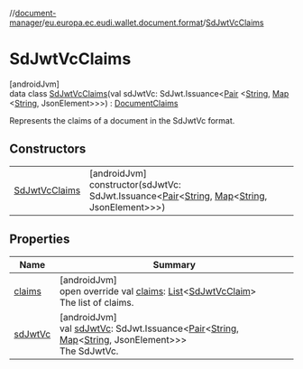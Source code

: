 //[document-manager](../../../index.md)/[eu.europa.ec.eudi.wallet.document.format](../index.md)/[SdJwtVcClaims](index.md)

# SdJwtVcClaims

[androidJvm]\
data class [SdJwtVcClaims](index.md)(val sdJwtVc:
SdJwt.Issuance&lt;[Pair](https://kotlinlang.org/api/latest/jvm/stdlib/kotlin/-pair/index.html)
&lt;[String](https://kotlinlang.org/api/latest/jvm/stdlib/kotlin/-string/index.html), [Map](https://kotlinlang.org/api/latest/jvm/stdlib/kotlin.collections/-map/index.html)
&lt;[String](https://kotlinlang.org/api/latest/jvm/stdlib/kotlin/-string/index.html),
JsonElement&gt;&gt;&gt;) : [DocumentClaims](../-document-claims/index.md)

Represents the claims of a document in the SdJwtVc format.

## Constructors

|                                       |                                                                                                                                                                                                                                                                                                                                                                                                                               |
|---------------------------------------|-------------------------------------------------------------------------------------------------------------------------------------------------------------------------------------------------------------------------------------------------------------------------------------------------------------------------------------------------------------------------------------------------------------------------------|
| [SdJwtVcClaims](-sd-jwt-vc-claims.md) | [androidJvm]<br>constructor(sdJwtVc: SdJwt.Issuance&lt;[Pair](https://kotlinlang.org/api/latest/jvm/stdlib/kotlin/-pair/index.html)&lt;[String](https://kotlinlang.org/api/latest/jvm/stdlib/kotlin/-string/index.html), [Map](https://kotlinlang.org/api/latest/jvm/stdlib/kotlin.collections/-map/index.html)&lt;[String](https://kotlinlang.org/api/latest/jvm/stdlib/kotlin/-string/index.html), JsonElement&gt;&gt;&gt;) |

## Properties

| Name                    | Summary                                                                                                                                                                                                                                                                                                                                                                                                                                              |
|-------------------------|------------------------------------------------------------------------------------------------------------------------------------------------------------------------------------------------------------------------------------------------------------------------------------------------------------------------------------------------------------------------------------------------------------------------------------------------------|
| [claims](claims.md)     | [androidJvm]<br>open override val [claims](claims.md): [List](https://kotlinlang.org/api/latest/jvm/stdlib/kotlin.collections/-list/index.html)&lt;[SdJwtVcClaim](../-sd-jwt-vc-claim/index.md)&gt;<br>The list of claims.                                                                                                                                                                                                                           |
| [sdJwtVc](sd-jwt-vc.md) | [androidJvm]<br>val [sdJwtVc](sd-jwt-vc.md): SdJwt.Issuance&lt;[Pair](https://kotlinlang.org/api/latest/jvm/stdlib/kotlin/-pair/index.html)&lt;[String](https://kotlinlang.org/api/latest/jvm/stdlib/kotlin/-string/index.html), [Map](https://kotlinlang.org/api/latest/jvm/stdlib/kotlin.collections/-map/index.html)&lt;[String](https://kotlinlang.org/api/latest/jvm/stdlib/kotlin/-string/index.html), JsonElement&gt;&gt;&gt;<br>The SdJwtVc. |
